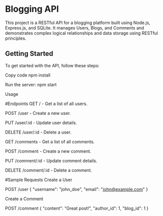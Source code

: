 

# Blogging API

This project is a RESTful API for a blogging platform built using Node.js, Express.js, and SQLite. It manages Users, Blogs, and Comments and demonstrates complex logical relationships and data storage using RESTful principles.

## Getting Started

To get started with the API, follow these steps:


Copy code
npm install

Run the server:
npm start


Usage


#Endpoints
GET / - Get a list of all users.

POST /user - Create a new user.

PUT /user/:id - Update user details.

DELETE /user/:id - Delete a user.

GET /comments - Get a list of all comments.

POST /comment - Create a new comment.

PUT /comment/:id - Update comment details.

DELETE /comment/:id - Delete a comment.

#Sample Requests
Create a User

POST /user
{
  "username": "john_doe",
  "email": "john@example.com"
}


Create a Comment

POST /comment
{
  "content": "Great post!",
  "author_id": 1,
  "blog_id": 1
}

